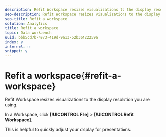 ```yaml
---
description: Refit Workspace resizes visualizations to the display resolution you are using.
seo-description: Refit Workspace resizes visualizations to the display resolution you are using.
seo-title: Refit a workspace
solution: Analytics
title: Refit a workspace
topic: Data workbench
uuid: bbb5cd7b-4973-419d-9a13-52b36422259a
index: y
internal: n
snippet: y
---
```


# Refit a workspace{#refit-a-workspace}

Refit Workspace resizes visualizations to the display resolution you are using.

In a Workspace, click **[!UICONTROL File]** > **[!UICONTROL Refit Workspace]**.

This is helpful to quickly adjust your display for presentations. 
